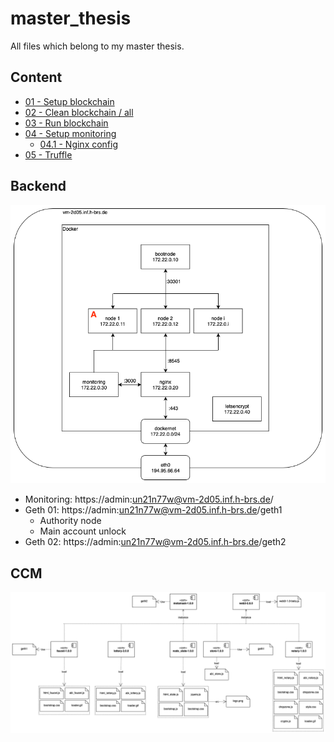 # master_thesis
All files which belong to my master thesis.

## Content

- [01 - Setup blockchain](./documentation/01_setup_blockchain.md)
- [02 - Clean blockchain / all](./documentation/02_clean_blockchain.md)
- [03 - Run blockchain](./documentation/03_run_blockchain.md)
- [04 - Setup monitoring](./documentation/04_setup_monitoring.md)
	- [04.1 - Nginx config](./documentation/04_1_nginx_conf.md)
- [05 - Truffle](./documentation/05_truffle.md)

## Backend

![Backend](./documentation/images/backend.png)

- Monitoring: https://admin:un21n77w@vm-2d05.inf.h-brs.de/
- Geth 01: https://admin:un21n77w@vm-2d05.inf.h-brs.de/geth1
    - Authority node
    - Main account unlock
- Geth 02: https://admin:un21n77w@vm-2d05.inf.h-brs.de/geth2

## CCM

![CCM](./documentation/images/ccm_dependencies.png)
